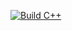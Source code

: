 [![Build C++](https://github.com/eharris11/MyFirstExample/actions/workflows/actions.yml/badge.svg)](https://github.com/eharris11/MyFirstExample/actions/workflows/actions.yml)

